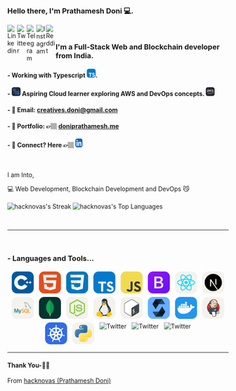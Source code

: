 ### Hello there, I'm Prathamesh Doni 💻.


<a href="https://www.linkedin.com/in/prathamesh-doni-15aab8209/">
  <img align="left" alt="Linkedin" width="22px" src="https://cdn.jsdelivr.net/npm/simple-icons@v3/icons/linkedin.svg" />
</a>
<a href="https://twitter.com/PrathameshDoni">
  <img align="left" alt="Twitter" width="22px" src="https://cdn.jsdelivr.net/npm/simple-icons@v3/icons/twitter.svg" />
</a>
<a href="https://t.me/Hacknovas">
  <img align="left" alt="Telegram" width="22px" src="https://cdn.jsdelivr.net/npm/simple-icons@v3/icons/telegram.svg" />
</a>
<a href="https://www.instagram.com/the_prathamesh_doni/">
  <img align="left" alt="Instagram" width="22px" src="https://cdn.jsdelivr.net/npm/simple-icons@v3/icons/instagram.svg" />
</a>
<a href="https://hub.docker.com/u/prathameshdoni">
  <img align="left" alt=" Reddit" width="22px" src="https://cdn.jsdelivr.net/npm/simple-icons@v3/icons/docker.svg" />
</a>

<br/>


### I'm a Full-Stack Web and Blockchain developer from India.


#### - Working with Typescript <code><img height="20" src="https://github.com/tandpfun/skill-icons/blob/main/icons/TypeScript.svg"></code>.

#### - <code><img src="https://github.com/tandpfun/skill-icons/blob/main/icons/GithubActions-Dark.svg" height="20"></code> Aspiring Cloud learner exploring AWS and DevOps concepts. <code><img src="https://github.com/tandpfun/skill-icons/blob/main/icons/AWS-Dark.svg" height="20"></code>

#### - 📧 Email: creatives.doni@gmail.com

#### - 🔎 Portfolio: 👉🏼 [doniprathamesh.me](doniprathamesh.me/)

#### - 💬  Connect? Here 👉🏼 [<img height="20" width="16"  src="https://github.com/tandpfun/skill-icons/blob/main/icons/LinkedIn.svg" >](https://www.linkedin.com/in/prathamesh-doni-15aab8209/)


<br />


I am Into,

💻 Web Development, Blockchain Development and DevOps 😼
<br />
<br />
![hacknovas's Streak](https://github-readme-streak-stats.herokuapp.com/?user=hacknovas&theme=vue-dark&hide_border=true)
![hacknovas's Top Languages](https://github-readme-stats.vercel.app/api/top-langs/?username=hacknovas&theme=vue-dark&show_icons=true&hide_border=true&layout=compact)

<br />

*************

<br />

### - Languages and Tools...

<p align="center">
  <img src="https://github.com/tandpfun/skill-icons/blob/main/icons/CPP.svg"alt="Twitter" width="50px" style="vertical-align:top; margin:4px">
 <img src="https://github.com/tandpfun/skill-icons/blob/main/icons/HTML.svg" alt="Twitter" width="50px" style="vertical-align:top; margin:4px">
 <img src="https://github.com/tandpfun/skill-icons/blob/main/icons/CSS.svg" alt="Twitter" width="50px" style="vertical-align:top; margin:4px">
  <img src="https://github.com/tandpfun/skill-icons/blob/main/icons/TypeScript.svg" width="50px" alt="Twitter" style="vertical-align:top; margin:4px">
  <img src="https://github.com/tandpfun/skill-icons/blob/main/icons/JavaScript.svg" alt="Twitter" width="50px" style="vertical-align:top; margin:4px">
  <img src="https://github.com/tandpfun/skill-icons/blob/main/icons/Bootstrap.svg"alt="Twitter" width="50px" style="vertical-align:top; margin:4px">
  <img src="https://github.com/tandpfun/skill-icons/blob/main/icons/React-Light.svg" alt="Twitter" width="50px" style="vertical-align:top; margin:4px">
  <img src="https://github.com/tandpfun/skill-icons/blob/main/icons/NextJS-Light.svg" alt="Twitter" width="50px" style="vertical-align:top; margin:4px">
<!--   https://github.com/tandpfun/skill-icons/blob/main/icons/NextJS-Light.svg -->
  <img src="https://github.com/tandpfun/skill-icons/blob/main/icons/MySQL-Light.svg" alt="Twitter" width="50px" style="vertical-align:top; margin:4px">
  <img src="https://github.com/tandpfun/skill-icons/blob/main/icons/MongoDB.svg" alt="Twitter" width="50px" style="vertical-align:top; margin:4px">
  <img src="https://github.com/tandpfun/skill-icons/blob/main/icons/NodeJS-Light.svg" alt="Twitter" width="50px" style="vertical-align:top; margin:4px">
  <img src="https://github.com/tandpfun/skill-icons/blob/main/icons/Linux-Light.svg" alt="Twitter" width="50px" style="vertical-align:top; margin:4px">
  <img src="https://github.com/tandpfun/skill-icons/blob/main/icons/Bash-Light.svg" alt="Twitter" width="50px"  style="vertical-align:top; margin:4px">
  <img src="https://github.com/tandpfun/skill-icons/blob/main/icons/Solidity.svg" alt="Twitter" width="50px" style="vertical-align:top; margin:4px">
  <img src="https://github.com/tandpfun/skill-icons/blob/main/icons/Docker.svg" alt="Twitter" width="50px" style="vertical-align:top; margin:4px">
  <img src="https://github.com/tandpfun/skill-icons/blob/main/icons/Jenkins-Light.svg" alt="Twitter" width="50px" style="vertical-align:top; margin:4px">
  <img src="https://github.com/tandpfun/skill-icons/blob/main/icons/Kubernetes.svg" alt="Twitter" width="50px" style="vertical-align:top; margin:4px">
  <img src="https://github.com/tandpfun/skill-icons/blob/main/icons/Python-Light.svg" width="50px" alt="Twitter" style="vertical-align:top; margin:4px">
  <img src="https://cdn.jsdelivr.net/gh/devicons/devicon@latest/icons/hardhat/hardhat-original.svg" width="50px" alt="Twitter" style="vertical-align:top; margin:4px"/>
  <img src="https://cdn.jsdelivr.net/gh/devicons/devicon@latest/icons/amazonwebservices/amazonwebservices-plain-wordmark.svg" width="50px" alt="Twitter" style="vertical-align:top; margin:4px"/>
  <img src="https://cdn.jsdelivr.net/gh/devicons/devicon@latest/icons/nginx/nginx-original.svg" width="50px" alt="Twitter" style="vertical-align:top; margin:4px"/>
          
  
  
  

</p>



***********************************

#### Thank You-🙏🏼



From [hacknovas (Prathamesh Doni)](https://github.com/hacknovas)

